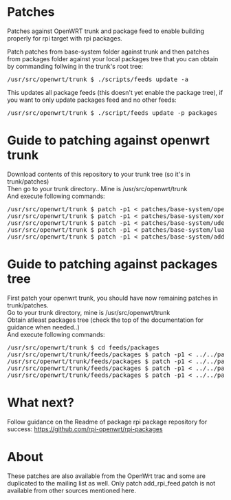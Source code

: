 Patches
=======

Patches against OpenWRT trunk and package feed to enable building properly for rpi target with rpi packages.

Patch patches from base-system folder against trunk and then patches from packages folder against your local packages tree that you can obtain by commanding follwing in the trunk's root tree:<br/>
<pre>
/usr/src/openwrt/trunk $ ./scripts/feeds update -a
</pre>
This updates all package feeds (this doesn't yet enable the package tree), if you want to only update packages feed and no other feeds:<br/>
<pre>
/usr/src/openwrt/trunk $ ./script/feeds update -p packages
</pre>
 
Guide to patching against openwrt trunk
=======================================
Download contents of this repository to your trunk tree (so it's in trunk/patches)<br/>
Then go to your trunk directory.. Mine is /usr/src/openwrt/trunk<br/>
And execute following commands:<br/>
<pre>
/usr/src/openwrt/trunk $ patch -p1 &lt; patches/base-system/openwrt-populatefs-fixed.patch
/usr/src/openwrt/trunk $ patch -p1 &lt; patches/base-system/xorg-macros-upgrade.patch
/usr/src/openwrt/trunk $ patch -p1 &lt; patches/base-system/udev-add-hostbuild.patch
/usr/src/openwrt/trunk $ patch -p1 &lt; patches/base-system/lua-add-fpic.patch
/usr/src/openwrt/trunk $ patch -p1 &lt; patches/base-system/add_rpi_feed.patch
</pre>

Guide to patching against packages tree
=======================================
First patch your openwrt trunk, you should have now remaining patches in trunk/patches.<br/>
Go to your trunk directory, mine is /usr/src/openwrt/trunk<br/>
Obtain atleast packages tree (check the top of the documentation for guidance when needed..)<br/>
And execute following commands:<br/>
<pre>
/usr/src/openwrt/trunk $ cd feeds/packages
/usr/src/openwrt/trunk/feeds/packages $ patch -p1 &lt; ../../patches/packages/diffutils.patch
/usr/src/openwrt/trunk/feeds/packages $ patch -p1 &lt; ../../patches/packages/dialog-v2.patch
/usr/src/openwrt/trunk/feeds/packages $ patch -p1 &lt; ../../patches/packages/dbus.patch
/usr/src/openwrt/trunk/feeds/packages $ patch -p1 &lt; ../../patches/packages/libxslt-update.patch
</pre>

What next?
==========
Follow guidance on the Readme of package rpi package repository for success:
https://github.com/rpi-openwrt/rpi-packages

About
=====
These patches are also available from the OpenWrt trac and some are duplicated to the mailing list as well.
Only patch add_rpi_feed.patch is not available from other sources mentioned here.
